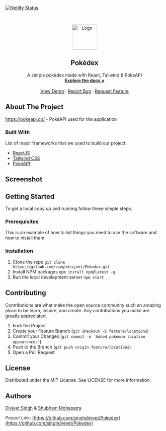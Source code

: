 [![Netlify Status](https://api.netlify.com/api/v1/badges/f0b2ad12-abac-44ab-8cf6-45803302b86d/deploy-status)](https://app.netlify.com/sites/pokedexgeneration1/deploys)


<!-- PROJECT LOGO -->
<br />
<p align="center">
  <a href="https://github.com/singhdivjeet/Pokedex">
    <img src="public/favicon.ico" alt="Logo" width="80" height="80">
  </a>

  <h2 align="center">Pokédex</h2>

  <p align="center">
   A simple pokédex made with React, Tailwind & PokéAPI
    <br />
    <a href="https://github.com/singhdivjeet/Pokedex"><strong>Explore the docs »</strong></a>
    <br />
    <br />
    <a href="https://github.com/singhdivjeet/Pokedex">View Demo</a>
    ·
    <a href="https://github.com/singhdivjeet/Pokedex/issues">Report Bug</a>
    ·
    <a href="https://github.com/singhdivjeet/Pokedex/issues">Request Feature</a>
  </p>
</p>
<!-- ABOUT THE PROJECT -->

## About The Project
https://pokeapi.co/ - PokéAPI used for the application


### Built With

List of major frameworks that we used to build our project. 
* [ReactJS](https://reactjs.org/)
* [Tailwind CSS](https://expressjs.com/)
* [PokéAPI](https://pokeapi.co/)

## Screenshot

## Getting Started
To get a local copy up and running follow these simple steps.

### Prerequisites
This is an example of how to list things you need to use the software and how to install them.


### Installation
1. Clone the repo
`git clone https://github.com/singhdivjeet/Pokedex.git`
2. Install NPM packages
`npm install npm@latest -g`
4. Run the local development server
`npm start`

## Contributing
Contributions are what make the open source community such an amazing place to be learn, inspire, and create. Any contributions you make are greatly appreciated.

1. Fork the Project
2. Create your Feature Branch (`git checkout -b feature/locations`)
3. Commit your Changes (`git commit -m 'Added pokemon location appearences'`)
4. Push to the Branch (`git push origin feature/locations`)
5. Open a Pull Request

## License
Distributed under the MIT License. See LICENSE for more information.

## Authors
[Divjeet Singh](https://www.linkedin.com/in/divjeet-singh/) &
[Shubham Mohapatra](https://www.linkedin.com/in/shubhammohapatra/) 


Project Link: [https://github.com/singhdivjeet/Pokedex](https://github.com/singhdivjeet/Pokedex)

